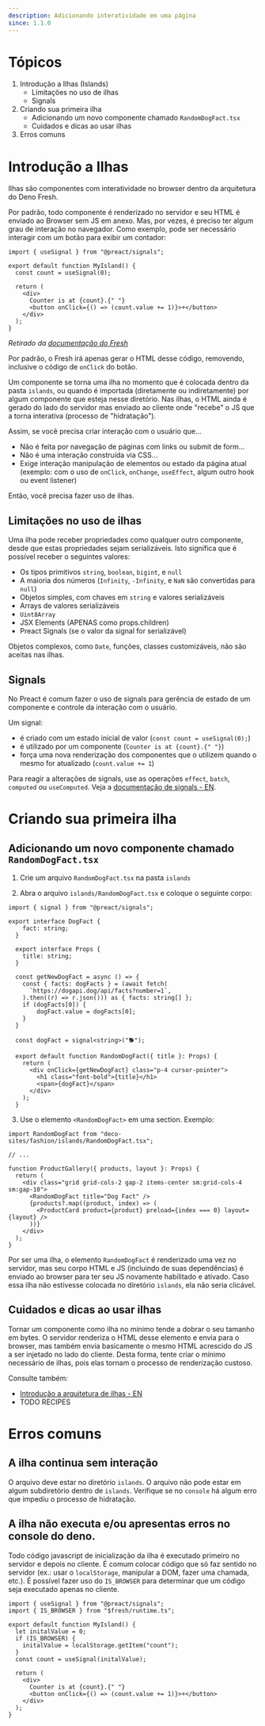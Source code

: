 ```yaml
---
description: Adicionando interatividade em uma página
since: 1.1.0
---
```


# Tópicos

1. Introdução a Ilhas (Islands)
   - Limitações no uso de ilhas
   - Signals
2. Criando sua primeira ilha
   - Adicionando um novo componente chamado `RandomDogFact.tsx`
   - Cuidados e dicas ao usar ilhas
3. Erros comuns

# Introdução a Ilhas

Ilhas são componentes com interatividade no browser dentro da arquitetura do Deno Fresh.

Por padrão, todo componente é renderizado no servidor e seu HTML é enviado ao Browser sem JS em anexo. Mas, por vezes, é preciso ter algum grau de interação no navegador. Como exemplo, pode ser necessário interagir com um botão para exibir um contador:

```tsx
import { useSignal } from "@preact/signals";

export default function MyIsland() {
  const count = useSignal(0);

  return (
    <div>
      Counter is at {count}.{" "}
      <button onClick={() => (count.value += 1)}>+</button>
    </div>
  );
}
```
_Retirado da [documentação do Fresh](https://fresh.deno.dev/docs/concepts/islands)_

Por padrão, o Fresh irá apenas gerar o HTML desse código, removendo, inclusive o código de `onClick` do botão.

Um componente se torna uma ilha no momento que é colocada dentro da pasta `islands`, ou quando é importada (diretamente ou indiretamente) por algum componente que esteja nesse diretório. Nas ilhas, o HTML ainda é gerado do lado do servidor mas enviado ao cliente onde "recebe" o JS que a torna interativa (processo de "hidratação").

Assim, se você precisa criar interação com o usuário que…
- Não é feita por navegação de páginas com links ou submit de form…
- Não é uma interação construída via CSS…
- Exige interação manipulação de elementos ou estado da página atual
(exemplo: com o uso de `onClick`, `onChange`, `useEffect`, algum outro hook ou event listener)

Então, você precisa fazer uso de ilhas.

## Limitações no uso de ilhas

Uma ilha pode receber propriedades como qualquer outro componente, desde que estas propriedades sejam serializáveis. Isto significa que é possível receber o seguintes valores:

- Os tipos primitivos `string`, `boolean`, `bigint`, e `null`
- A maioria dos números (`Infinity`, `-Infinity`, e `NaN` são convertidas para `null`)
- Objetos simples, com chaves em `string` e valores serializáveis
- Arrays de valores serializáveis
- `Uint8Array`
- JSX Elements (APENAS como props.children)
- Preact Signals (se o valor da signal for serializável)

Objetos complexos, como `Date`, funções, classes customizáveis, não são aceitas nas ilhas.

## Signals

No Preact é comum fazer o uso de signals para gerência de estado de um componente e controle da interação com o usuário.

Um signal:

- é criado com um estado inicial de valor (`const count = useSignal(0);`)
- é utilizado por um componente (`Counter is at {count}.{" "}`)
- força uma nova renderização dos componentes que o utilizem quando o mesmo for atualizado (`count.value += 1`)

Para reagir a alterações de signals, use as operações `effect`, `batch`, `computed` ou `useComputed`. Veja a [documentação de signals - EN](https://preactjs.com/guide/v10/signals/).

# Criando sua primeira ilha

## Adicionando um novo componente chamado `RandomDogFact.tsx`

1. Crie um arquivo `RandomDogFact.tsx` na pasta `islands`

2. Abra o arquivo `islands/RandomDogFact.tsx` e coloque o seguinte corpo:

```tsx
import { signal } from "@preact/signals";

export interface DogFact {
    fact: string;
  }
  
  export interface Props {
    title: string;
  }
  
  const getNewDogFact = async () => {
    const { facts: dogFacts } = (await fetch(
      `https://dogapi.dog/api/facts?number=1`,
    ).then((r) => r.json())) as { facts: string[] };
    if (dogFacts[0]) {
        dogFact.value = dogFacts[0];
    }
  }
  
  const dogFact = signal<string>("🐕");

  export default function RandomDogFact({ title }: Props) {
    return (
      <div onClick={getNewDogFact} class="p-4 cursor-pointer">
        <h1 class="font-bold">{title}</h1>
        <span>{dogFact}</span>
      </div>
    );
  }
```

3. Use o elemento `<RandomDogFact>` em uma section. Exemplo:

```tsx
import RandomDogFact from "deco-sites/fashion/islands/RandomDogFact.tsx";

// ...

function ProductGallery({ products, layout }: Props) {
  return (
    <div class="grid grid-cols-2 gap-2 items-center sm:grid-cols-4 sm:gap-10">
      <RandomDogFact title="Dog Fact" />
      {products?.map((product, index) => (
        <ProductCard product={product} preload={index === 0} layout={layout} />
      ))}
    </div>
  );
}
```

Por ser uma ilha, o elemento `RandomDogFact` é renderizado uma vez no servidor, mas seu corpo HTML e JS (incluindo de suas dependências) é enviado ao browser para ter seu JS novamente habilitado e ativado. Caso essa ilha não estivesse colocada no diretório `islands`, ela não seria clicável.

## Cuidados e dicas ao usar ilhas

Tornar um componente como ilha no mínimo tende a dobrar o seu tamanho em bytes. O servidor renderiza o HTML desse elemento e envia para o browser, mas também envia basicamente o mesmo HTML acrescido do JS a ser injetado no lado do cliente. Desta forma, tente criar o mínimo necessário de ilhas, pois elas tornam o processo de renderização custoso.

Consulte também:

- [Introdução a arquitetura de ilhas - EN](https://deno.com/blog/intro-to-islands)
- TODO RECIPES

# Erros comuns

## A ilha continua sem interação

O arquivo deve estar no diretório `islands`. O arquivo não pode estar em algum subdiretório dentro de `islands`. Verifique se no `console` há algum erro que impediu o processo de hidratação.

## A ilha não executa e/ou apresentas erros no console do deno.

Todo código javascript de inicialização da ilha é executado primeiro no servidor e depois no cliente. É comum colocar código que só faz sentido no servidor (ex.: usar o `localStorage`, manipular a DOM, fazer uma chamada, etc.). É possível fazer uso do `IS_BROWSER` para determinar que um código seja executado apenas no cliente.

```tsx
import { useSignal } from "@preact/signals";
import { IS_BROWSER } from "$fresh/runtime.ts";

export default function MyIsland() {
  let initalValue = 0;
  if (IS_BROWSER) {
    initalValue = localStorage.getItem("count");
  }
  const count = useSignal(initalValue);

  return (
    <div>
      Counter is at {count}.{" "}
      <button onClick={() => (count.value += 1)}>+</button>
    </div>
  );
}
```